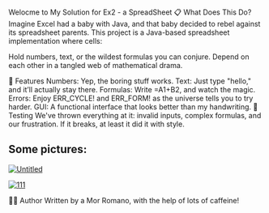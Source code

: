 Welocme to My Solution for Ex2 - a SpreadSheet
📋 What Does This Do?
Imagine Excel had a baby with Java, and that baby decided to rebel against its spreadsheet parents. This project is a Java-based spreadsheet implementation where cells:

Hold numbers, text, or the wildest formulas you can conjure.
Depend on each other in a tangled web of mathematical drama.

🚀 Features
Numbers: Yep, the boring stuff works.
Text: Just type "hello," and it’ll actually stay there.
Formulas: Write =A1+B2, and watch the magic.
Errors: Enjoy ERR_CYCLE! and ERR_FORM! as the universe tells you to try harder.
GUI: A functional interface that looks better than my handwriting.
🧪 Testing
We've thrown everything at it: invalid inputs, complex formulas, and our frustration. If it breaks, at least it did it with style.

## Some pictures:
<a href="https://ibb.co/M8sK5pL"><img src="https://i.ibb.co/6vmGJb5/Untitled.png" alt="Untitled" border="0"></a>

<a href="https://ibb.co/GcnFWm8"><img src="https://i.ibb.co/m6bS9p2/111.png" alt="111" border="0"></a>


🦸‍♂️ Author
Written by a Mor Romano, with the help of lots of caffeine!



